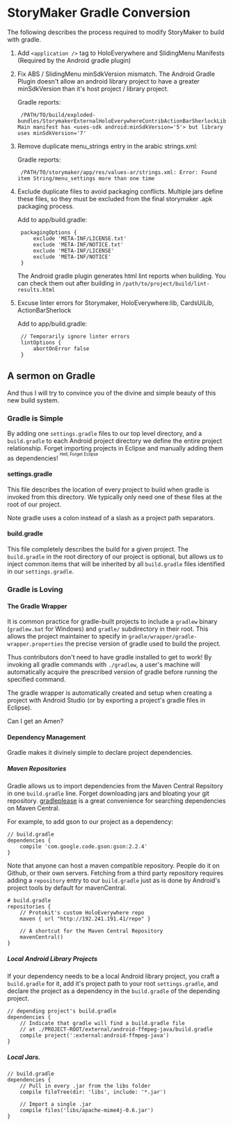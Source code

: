 # StoryMaker Gradle Conversion

The following describes the process required to modify StoryMaker to build with gradle.

1. Add `<application />` tag to HoloEverywhere and SlidingMenu Manifests (Required by the Android gradle plugin)
2. Fix ABS / SlidingMenu minSdkVersion mismatch. The Android Gradle Plugin doesn't allow an android library project
   to have a greater minSdkVersion than it's host project / library project.

    Gradle reports:

        /PATH/TO/build/exploded-bundles/StorymakerExternalHoloEverywhereContribActionBarSherlockLibraryUnspecified.aar/AndroidManifest.xml:3] Main manifest has <uses-sdk android:minSdkVersion='5'> but library uses minSdkVersion='7'

3. Remove duplicate menu_strings entry in the arabic strings.xml:

    Gradle reports:

	    /PATH/TO/storymaker/app/res/values-ar/strings.xml: Error: Found item String/menu_settings more than one time

5. Exclude duplicate files to avoid packaging conflicts. Multiple jars define these files, so they
   must be excluded from the final storymaker .apk packaging process.

    Add to app/build.gradle:

        packagingOptions {
            exclude 'META-INF/LICENSE.txt'
            exclude 'META-INF/NOTICE.txt'
            exclude 'META-INF/LICENSE'
            exclude 'META-INF/NOTICE'
        }
        
	The Android gradle plugin generates html lint reports when building. You can check them out after building in `/path/to/project/build/lint-results.html`

7. Excuse linter errors for Storymaker, HoloEverywhere:lib, CardsUiLib, ActionBarSherlock

	Add to app/build.gradle:

        // Temporarily ignore linter errors
        lintOptions {
            abortOnError false
        }

## A sermon on Gradle

And thus I will try to convince you of the divine and simple beauty of this new build system.

### Gradle is Simple

By adding one `settings.gradle` files to our top level directory, and a `build.gradle`
to each Android project directory we define the entire project relationship.
Forget importing projects in Eclipse and manually adding them as dependencies!
<sup><sup>Hell, Forget Eclipse</sup></sup>

#### settings.gradle

This file describes the location of every project to build when gradle is invoked
from this directory. We typically only need one of these files at the root of our project.

Note gradle uses a colon instead of a slash as a project path separators.

#### build.gradle

This file completely describes the build for a given project. The `build.gradle` in
the root directory of our project is optional, but allows us to inject common items
that will be inherited by all `build.gradle` files identified in our `settings.gradle`.


### Gradle is Loving

#### The Gradle Wrapper

It is common practice for gradle-built projects to include a `gradlew` binary (`gradlew.bat` for Windows)
and `gradle/` subdirectory in their root. This allows the project maintainer to specify in
`gradle/wrapper/gradle-wrapper.properties` the precise version of gradle used to build the project.

Thus contributors don't need to have gradle installed to get to work! By invoking all gradle commands
with `./gradlew`, a user's machine will automatically acquire the prescribed version of gradle before
running the specified command.

The gradle wrapper is automatically created and setup when creating a project with Android Studio
(or by exporting a project's gradle files in Eclipse).

Can I get an Amen?

#### Dependency Management

Gradle makes it divinely simple to declare project dependencies.

##### Maven Repositories

Gradle allows us to import dependencies from the Maven Central Repsitory in one `build.gradle` line.
Forget downloading jars and bloating your git repository. [gradleplease](http://gradleplease.appspot.com/)
is a great convenience for searching dependencies on Maven Central.

For example, to add gson to our project as a dependency:

    // build.gradle
    dependencies {
        compile 'com.google.code.gson:gson:2.2.4'
    }

Note that anyone can host a maven compatible repository. People do it on Github, or their own servers.
Fetching from a third party repository requires adding a `repository` entry to our `build.gradle` just
as is done by Android's project tools by default for mavenCentral.

    # build.gradle
    repositories {
        // Protokit's custom HoloEverywhere repo
        maven { url "http://192.241.191.41/repo" }

        // A shortcut for the Maven Central Repository
        mavenCentral()
    }

##### Local Android Library Projects

If your dependency needs to be a local Android library project, you craft a `build.gradle` for it,
add it's project path to your root `settings.gradle`, and declare the project as a dependency in
the `build.gradle` of the depending project.


    // depending project's build.gradle
    dependencies {
        // Indicate that gradle will find a build.gradle file
        // at ./PROJECT-ROOT/external/android-ffmpeg-java/build.gradle
        compile project(':external:android-ffmpeg-java')
    }

##### Local Jars.

    // build.gradle
    dependencies {
        // Pull in every .jar from the libs folder
        compile fileTree(dir: 'libs', include: '*.jar')

        // Import a single .jar
        compile files('libs/apache-mime4j-0.6.jar')
    }